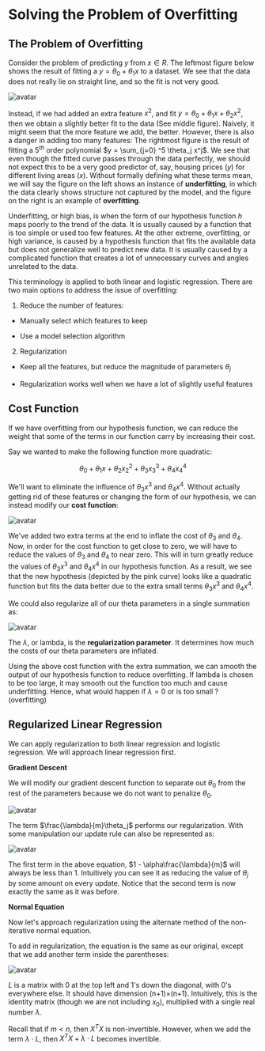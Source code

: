 # Solving the Problem of Overfitting

## The Problem of Overfitting

Consider the problem of predicting $y$ from $x\in R$. The leftmost figure below shows the result of fitting a $y=\theta_0 + \theta_1 x$ to a dataset. We see that the data does not really lie on straight line, and so the fit is not very good.

 ![avatar](https://raw.githubusercontent.com/garyphone/machine_learning/master/pictures/l3_13.PNG)

Instead, if we had added an extra feature $x^2$, and fit $y=\theta_0 + \theta_1 x + \theta_2 x^2$, then we obtain a slightly better fit to the data (See middle figure). Naively, it might seem that the more feature we add, the better. However, there is also a danger in adding too many features: The rightmost figure is the result of fitting a $5^{th}$ order polynomial $y = \sum_{j=0} ^5 \theta_j x^j$. We see that even though the fitted curve passes through the data perfectly, we should not expect this to be a very good predictor of, say, housing prices $(y)$ for different living areas $(x)$. Without formally defining what these terms mean, we will say the figure on the left shows an instance of **underfitting**, in which the data clearly shows structure not captured by the model, and the figure on the right is an example of **overfitting**.

Underfitting, or high bias, is when the form of our hypothesis function $h$ maps poorly to the trend of the data. It is usually caused by a function that is too simple or used too few features. At the other extreme, overfitting, or high variance, is caused by a hypothesis function that fits the available data but does not generalize well to predict new data. It is usually caused by a complicated function that creates a lot of unnecessary curves and angles unrelated to the data.

This terminology is applied to both linear and logistic regression. There are two main options to address the issue of overfitting:

1) Reduce the number of features:

* Manually select which features to keep

* Use a model selection algorithm

2) Regularization

* Keep all the features, but reduce the magnitude of parameters $\theta_j$

* Regularization works well when we have a lot of slightly useful features

## Cost Function

If we have overfitting from our hypothesis function, we can reduce the weight that some of the terms in our function carry by increasing their cost.

Say we wanted to make the following function more quadratic:

$$
θ_0+θ_1x+θ_2x_2^2+θ_3x_3^3+θ_4x_4^4
$$

We'll want to eliminate the influence of $\theta_3x^3$ and $\theta_4x^4$. Without actually getting rid of these features or changing the form of our hypothesis, we can instead modify our **cost function**:

![avatar](https://raw.githubusercontent.com/garyphone/machine_learning/master/pictures/l3_14.PNG)

We've added two extra terms at the end to inflate the cost of $\theta_3$ and $\theta_4$. Now, in order for the cost function to get close to zero, we will have to reduce the values of $\theta_3$ and $\theta_4$ to near zero. This will in turn greatly reduce the values of $\theta_3x^3$ and $\theta_4x^4$ in our hypothesis function. As a result, we see that the new hypothesis (depicted by the pink curve) looks like a quadratic function but fits the data better due to the extra small terms $\theta_3x^3$ and $\theta_4x^4$.

We could also regularize all of our theta parameters in a single summation as:

![avatar](https://raw.githubusercontent.com/garyphone/machine_learning/master/pictures/l3_15.PNG)

The $λ$, or lambda, is the **regularization parameter**. It determines how much the costs of our theta parameters are inflated.

Using the above cost function with the extra summation, we can smooth the output of our hypothesis function to reduce overfitting. If lambda is chosen to be too large, it may smooth out the function too much and cause underfitting. Hence, what would happen if $\lambda = 0$ or is too small ? (overfitting)

## Regularized Linear Regression

We can apply regularization to both linear regression and logistic regression. We will approach linear regression first.

**Gradient Descent**

We will modify our gradient descent function to separate out $\theta_0$ from the rest of the parameters because we do not want to penalize $\theta_0$.

![avatar](https://raw.githubusercontent.com/garyphone/machine_learning/master/pictures/l3_16.PNG)

The term $\frac{\lambda}{m}\theta_j$ performs our regularization. With some manipulation our update rule can also be represented as:

![avatar](https://raw.githubusercontent.com/garyphone/machine_learning/master/pictures/l3_17.PNG)

The first term in the above equation, $1 - \alpha\frac{\lambda}{m}$ will always be less than 1. Intuitively you can see it as reducing the value of $\theta_j$ by some amount on every update. Notice that the second term is now exactly the same as it was before.

**Normal Equation**

Now let's approach regularization using the alternate method of the non-iterative normal equation.

To add in regularization, the equation is the same as our original, except that we add another term inside the parentheses:

![avatar](https://raw.githubusercontent.com/garyphone/machine_learning/master/pictures/l3_18.PNG)

$L$ is a matrix with 0 at the top left and 1's down the diagonal, with 0's everywhere else. It should have dimension (n+1)×(n+1). Intuitively, this is the identity matrix (though we are not including $x_0$), multiplied with a single real number $λ$.

Recall that if $m < n$, then $X^TX$ is non-invertible. However, when we add the term $λ⋅L$, then $X^TX+ λ⋅L$ becomes invertible.
